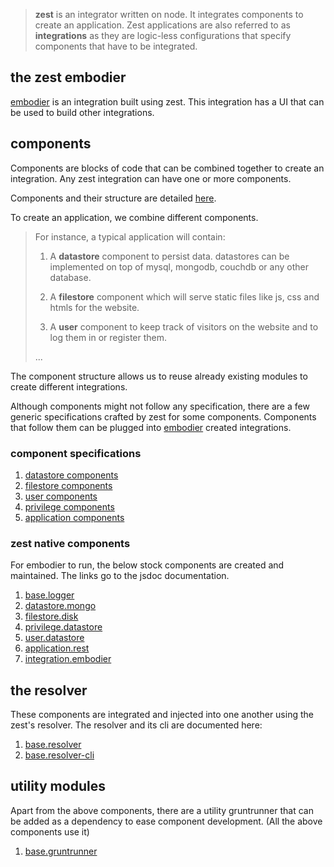 > **zest** is an integrator written on node. It integrates components to create an application. Zest applications are
> also referred to as **integrations** as they are logic-less configurations that specify components that have to be
> integrated.

## the zest embodier

[embodier](http://zest.github.io/integration.embodier/) is an integration built using zest. This integration has a UI 
that can be used to build other integrations.


## components

Components are blocks of code that can be combined together to create an integration. Any zest integration can have 
one or more components.

Components and their structure are detailed [here](http://zest.github.io/base.resolver/).

To create an application, we combine different components.

> For instance, a typical application will contain:
>
> 1.  A **datastore** component to persist data. datastores can be implemented on top of mysql, mongodb, couchdb or any
>     other database.
>
> 2.  A **filestore** component which will serve static files like js, css and htmls for the website.
> 
> 3.  A **user** component to keep track of visitors on the website and to log them in or register them.
> 
> ... 
> 

The component structure allows us to reuse already existing modules to create different integrations.

Although components might not follow any specification, there are a few generic specifications crafted by zest for some
components. Components that follow them can be plugged into [embodier](http://zest.github.io/integration.embodier/)
created integrations.


### component specifications

 1. [datastore components](components/datastore.md)
 2. [filestore components](components/filestore.md)
 3. [user components](components/user.md)
 4. [privilege components](components/privilege.md)
 5. [application components](components/application.md)


### zest native components

For embodier to run, the below stock components are created and maintained. The links go to the jsdoc documentation.

 1. [base.logger](http://zest.github.io/base.logger/)
 2. [datastore.mongo](http://zest.github.io/datastore.mongo/)
 3. [filestore.disk](http://zest.github.io/filestore.disk/)
 4. [privilege.datastore](http://zest.github.io/privilege.datastore/)
 5. [user.datastore](http://zest.github.io/user.datastore/)
 6. [application.rest](http://zest.github.io/application.rest/)
 7. [integration.embodier](http://zest.github.io/integration.embodier/)


## the resolver

These components are integrated and injected into one another using the zest's resolver. The resolver and its cli are
documented here:

 1. [base.resolver](http://zest.github.io/base.resolver/)
 2. [base.resolver-cli](http://zest.github.io/base.resolver-cli/)


## utility modules

Apart from the above components, there are a utility gruntrunner that can be added as a dependency to ease component
development. (All the above components use it) 

 1. [base.gruntrunner](http://zest.github.io/base.gruntrunner/)
